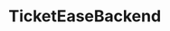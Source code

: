 # TicketEaseBackend
<!-- /*5*/
 http://localhost:3001/addCustomer

 req.body
{
  "name":"mohammad",
  "email":"momo@gmail.com",
  "address":"irbid",
  "password":"0000"
}
// res.body
[
    {
      "customerid": 5,
      "name": "mohammad",
      "email": "momo@gmail.com",
      "address": "irbid",
      "password": "0000",
      "roleid": 1
    }
  ]
 */
 -->

<!-- // _____________________________________________________________________________________________________________________ -->
<!-- /* 
 http://localhost:3001/addCustomerTicket

 req.body
{
  "subject":"mohammafsfsfsfd",
  "description":"momo@ddfesfsfsefsfsgmail.com",
  "status":"open",
  "customerId":"1"
}
res.body
[
  {
    "customerticketid": 15,
    "subject": "mohammafsfsfsfd",
    "description": "momo@ddfesfsfsefsfsgmail.com",
    "status": "open",
    "customerid": 1
  }
]
*/

// ______________________________________________________________________________________________________________________ -->

<!-- // http://localhost:3001/getCustomerTickets/1 -->
<!-- /* 
http://localhost:3001/updateCustomerTicket/15

req.body
{
  "subject":"noooooooooooooooooooo",
  "description":"momo@ddfesfsfsdadawdawdawdefsfsgmail.com"
}

res.body
[
  {
    "customerticketid": 15,
    "subject": "noooooooooooooooooooo",
    "description": "momo@ddfesfsfsdadawdawdawdefsfsgmail.com",
    "status": "open",
    "customerid": 1
  }
]
*/


// ________________________________________________________________________________________________________________________ -->
<!-- /*
http://localhost:3001/updateAgentTickets/1

req.body

{
    "comment": " we will not fix the issue and take all your money"
}

res.body
[
  {
    "agentticketid": 1,
    "subject": "aaaaaa",
    "agentdescription": "bbbbbb",
    "priority": "cccccc",
    "employeecomment": " we will not fix the issue and take all your money",
    "departmentid": 1,
    "customerticketid": 1
  }
]

*/

// ______________________________________________________________________________________________________________________



    /*
    http://localhost:3001/allCustomersTickets
    
    res.body
    
    [
      {
        "customerticketid": 2,
        "subject": "spoder",
        "description": "i need spooder man ",
        "status": "open",
        "customerid": 1
      },
       {
        "customerticketid": 8,
        "subject": "jamal",
        "description": "rabit head ",
        "status": "open",
        "customerid": 2
      }
    ]
    */

    // ______________________________________________________________________________________________________________________


    //!! for example test >> http://localhost:5000/searchFAQ?term=update 


    // ______________________________________________________________________________________________________________________ -->
